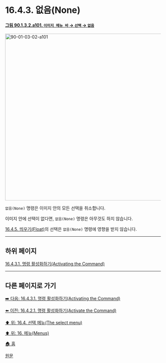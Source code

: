# 16.4.3. 없음(None)

<a id="90-01-03-02-a101"></a>

#### [그림 90.1.3.2.a101. `이미지 메뉴 바` → `선택` → `없음`](./90-01-03-02-none.md#90-01-03-02-a101)
<img width="934" height="539" alt="90-01-03-02-a101" src="https://github.com/user-attachments/assets/60c6e26b-51f4-46a5-874d-384e59721ef4" />

`없음(None)` 명령은 이미지 안의 모든 선택을 취소합니다.

이미지 안에 선택이 없다면, `없음(None)` 명령은 아무것도 하지 않습니다.

[16.4.5. 띄우기(Float)](./16-04-05-float.md)의 선택은 `없음(None)` 명령에 영향을 받지 않습니다.

***

## 하위 페이지

[16.4.3.1. 명령 활성화하기(Activating the Command)](./16-04-03-01-activating_the_command.md)

***

## 다른 페이지로 가기

[➡️ 다음: 16.4.3.1. 명령 활성화하기(Activating the Command)](./16-04-03-01-activating_the_command.md)

[⬅️ 이전: 16.4.2.1. 명령 활성화하기(Activate the Command)](./16-04-02-01-activate_the_command.md)

[⬆️ 위: 16.4. 선택 메뉴(The select menu)](./16-04-00-the-select-menu.md)

[⬆️ 위: 16. 메뉴(Menus)](./16-00-menus.md)

[🏠 홈](./00-home.md)

[원문](https://docs.gimp.org/2.10/ko/gimp-selection-none.html)